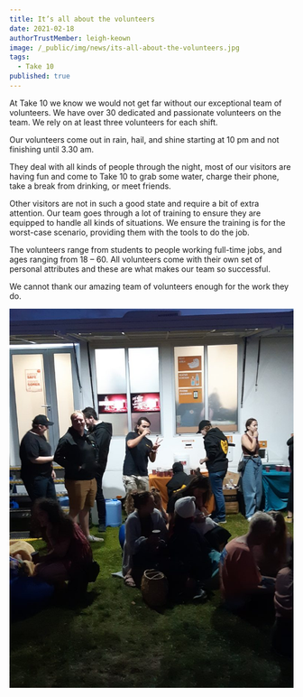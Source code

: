 ```yaml
---
title: It’s all about the volunteers
date: 2021-02-18
authorTrustMember: leigh-keown
image: /_public/img/news/its-all-about-the-volunteers.jpg
tags:
  - Take 10 
published: true
---
```


At Take 10 we know we would not get far without our exceptional team of volunteers. We have over 30 dedicated and passionate volunteers on the team. We rely on at least three volunteers for each shift.

Our volunteers come out in rain, hail, and shine starting at 10 pm and not finishing until 3.30 am.

They deal with all kinds of people through the night, most of our visitors are having fun and come to Take 10 to grab some water, charge their phone, take a break from drinking, or meet friends.

Other visitors are not in such a good state and require a bit of extra attention. Our team goes through a lot of training to ensure they are equipped to handle all kinds of situations. We ensure the training is for the worst-case scenario, providing them with the tools to do the job.

The volunteers range from students to people working full-time jobs, and ages ranging from 18 – 60. All volunteers come with their own set of personal attributes and these are what makes our team so successful.

We cannot thank our amazing team of volunteers enough for the work they do.

<img src="/_public/img/news/post-images/its-all-about-the-volunteers.jpg" />